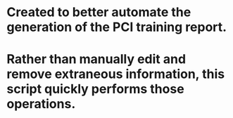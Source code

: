 # Created to better automate the generation of the PCI training report.
# Rather than manually edit and remove extraneous information, this script quickly performs those operations.
